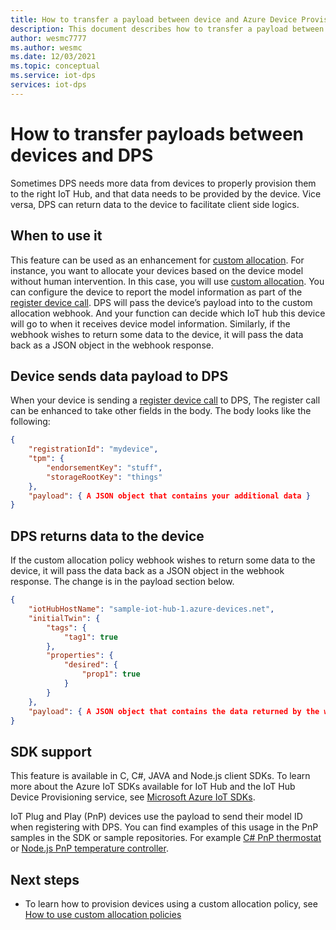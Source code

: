 ```yaml
---
title: How to transfer a payload between device and Azure Device Provisioning Service
description: This document describes how to transfer a payload between device and Device Provisioning Service (DPS)
author: wesmc7777
ms.author: wesmc
ms.date: 12/03/2021
ms.topic: conceptual
ms.service: iot-dps
services: iot-dps
---
```


# How to transfer payloads between devices and DPS

Sometimes DPS needs more data from devices to properly provision them to the right IoT Hub, and that data needs to be provided by the device. Vice versa, DPS can return data to the device to facilitate client side logics.

## When to use it

This feature can be used as an enhancement for [custom allocation](./how-to-use-custom-allocation-policies.md). For instance, you want to allocate your devices based on the device model without human intervention. In this case, you will use [custom allocation](./how-to-use-custom-allocation-policies.md). You can configure the device to report the model information as part of the [register device call](/rest/api/iot-dps/device/runtime-registration/register-device). DPS will pass the device’s payload into to the custom allocation webhook. And your function can decide which IoT hub this device will go to when it receives device model information. Similarly, if the webhook wishes to return some data to the device, it will pass the data back as a JSON object in the webhook response.  

## Device sends data payload to DPS

When your device is sending a [register device call](/rest/api/iot-dps/device/runtime-registration/register-device) to DPS, The register call can be enhanced to take other fields in the body. The body looks like the following:

```json
{ 
    "registrationId": "mydevice", 
    "tpm": { 
        "endorsementKey": "stuff", 
        "storageRootKey": "things" 
    }, 
    "payload": { A JSON object that contains your additional data } 
} 
```

## DPS returns data to the device

If the custom allocation policy webhook wishes to return some data to the device, it will pass the data back as a JSON object in the webhook response. The change is in the payload section below.

```json
{ 
    "iotHubHostName": "sample-iot-hub-1.azure-devices.net", 
    "initialTwin": { 
        "tags": { 
            "tag1": true 
        }, 
        "properties": { 
            "desired": { 
                "prop1": true 
            } 
        } 
    }, 
    "payload": { A JSON object that contains the data returned by the webhook } 
} 
```

## SDK support

This feature is available in C, C#, JAVA and Node.js client SDKs. To learn more about the Azure IoT SDKs available for IoT Hub and the IoT Hub Device Provisioning service, see [Microsoft Azure IoT SDKs]( https://github.com/Azure/azure-iot-sdks).

IoT Plug and Play (PnP) devices use the payload to send their model ID when registering with DPS. You can find examples of this usage in the PnP samples in the SDK or sample repositories. For example [C# PnP thermostat](https://github.com/Azure-Samples/azure-iot-samples-csharp/blob/main/iot-hub/Samples/device/PnpDeviceSamples/Thermostat/Program.cs) or [Node.js PnP temperature controller](https://github.com/Azure/azure-iot-sdk-node/blob/main/device/samples/javascript/pnp_temperature_controller.js).

## Next steps

* To learn how to provision devices using a custom allocation policy, see [How to use custom allocation policies](./how-to-use-custom-allocation-policies.md)
